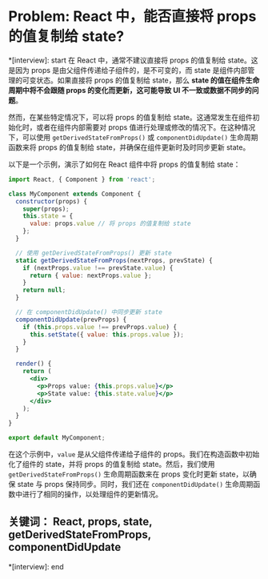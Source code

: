 # Problem: React 中，能否直接将 props 的值复制给 state?

*[interview]: start
在 React 中，通常不建议直接将 props 的值复制给 state。这是因为 props 是由父组件传递给子组件的，是不可变的，而 state 是组件内部管理的可变状态。如果直接将 props 的值复制给 state，那么 **state 的值在组件生命周期中将不会跟随 props 的变化而更新，这可能导致 UI 不一致或数据不同步的问题**。

然而，在某些特定情况下，可以将 props 的值复制给 state。这通常发生在组件初始化时，或者在组件内部需要对 props 值进行处理或修改的情况下。在这种情况下，可以使用 `getDerivedStateFromProps()` 或 `componentDidUpdate()` 生命周期函数来将 props 的值复制给 state，并确保在组件更新时及时同步更新 state。

以下是一个示例，演示了如何在 React 组件中将 props 的值复制给 state：

```jsx
import React, { Component } from 'react';

class MyComponent extends Component {
  constructor(props) {
    super(props);
    this.state = {
      value: props.value // 将 props 的值复制给 state
    };
  }

  // 使用 getDerivedStateFromProps() 更新 state
  static getDerivedStateFromProps(nextProps, prevState) {
    if (nextProps.value !== prevState.value) {
      return { value: nextProps.value };
    }
    return null;
  }

  // 在 componentDidUpdate() 中同步更新 state
  componentDidUpdate(prevProps) {
    if (this.props.value !== prevProps.value) {
      this.setState({ value: this.props.value });
    }
  }

  render() {
    return (
      <div>
        <p>Props value: {this.props.value}</p>
        <p>State value: {this.state.value}</p>
      </div>
    );
  }
}

export default MyComponent;
```

在这个示例中，`value` 是从父组件传递给子组件的 props。我们在构造函数中初始化了组件的 state，并将 props 的值复制给 state。然后，我们使用 `getDerivedStateFromProps()` 生命周期函数来在 props 变化时更新 state，以确保 state 与 props 保持同步。同时，我们还在 `componentDidUpdate()` 生命周期函数中进行了相同的操作，以处理组件的更新情况。
## 关键词： React, props, state, getDerivedStateFromProps, componentDidUpdate
*[interview]: end
